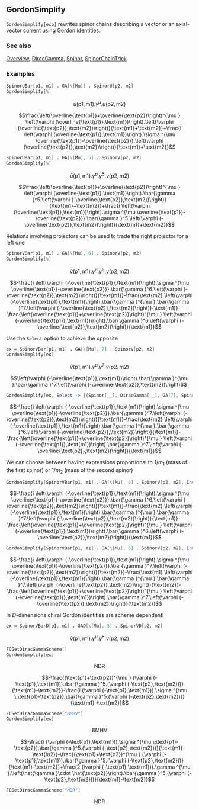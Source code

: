 ## GordonSimplify

`GordonSimplify[exp]` rewrites spinor chains describing a vector or an axial-vector current using Gordon identities.

### See also

[Overview](Extra/FeynCalc.md), [DiracGamma](DiracGamma.md), [Spinor](Spinor.md), [SpinorChainTrick](SpinorChainTrick.md).

### Examples

```mathematica
SpinorUBar[p1, m1] . GA[\[Mu]] . SpinorU[p2, m2]
GordonSimplify[%]
```

$$\bar{u}(\text{p1},\text{m1}).\bar{\gamma }^{\mu }.u(\text{p2},\text{m2})$$

$$\frac{\left(\overline{\text{p1}}+\overline{\text{p2}}\right)^{\mu } \left(\varphi (\overline{\text{p1}},\text{m1})\right).\left(\varphi (\overline{\text{p2}},\text{m2})\right)}{\text{m1}+\text{m2}}+\frac{i \left(\varphi (\overline{\text{p1}},\text{m1})\right).\sigma ^{\mu \overline{\text{p1}}-\overline{\text{p2}}}.\left(\varphi (\overline{\text{p2}},\text{m2})\right)}{\text{m1}+\text{m2}}$$

```mathematica
SpinorUBar[p1, m1] . GA[\[Mu], 5] . SpinorV[p2, m2]
GordonSimplify[%]
```

$$\bar{u}(\text{p1},\text{m1}).\bar{\gamma }^{\mu }.\bar{\gamma }^5.v(\text{p2},\text{m2})$$

$$\frac{\left(\overline{\text{p1}}+\overline{\text{p2}}\right)^{\mu } \left(\varphi (\overline{\text{p1}},\text{m1})\right).\bar{\gamma }^5.\left(\varphi (-\overline{\text{p2}},\text{m2})\right)}{\text{m1}+\text{m2}}+\frac{i \left(\varphi (\overline{\text{p1}},\text{m1})\right).\sigma ^{\mu \overline{\text{p1}}-\overline{\text{p2}}}.\bar{\gamma }^5.\left(\varphi (-\overline{\text{p2}},\text{m2})\right)}{\text{m1}+\text{m2}}$$

Relations involving projectors can be used to trade the right projector for a left one

```mathematica
SpinorVBar[p1, m1] . GA[\[Mu], 6] . SpinorV[p2, m2]
GordonSimplify[%]
```

$$\bar{v}(\text{p1},\text{m1}).\bar{\gamma }^{\mu }.\bar{\gamma }^6.v(\text{p2},\text{m2})$$

$$-\frac{i \left(\varphi (-\overline{\text{p1}},\text{m1})\right).\sigma ^{\mu \overline{\text{p1}}-\overline{\text{p2}}}.\bar{\gamma }^6.\left(\varphi (-\overline{\text{p2}},\text{m2})\right)}{\text{m1}}-\frac{\text{m2} \left(\varphi (-\overline{\text{p1}},\text{m1})\right).\bar{\gamma }^{\mu }.\bar{\gamma }^7.\left(\varphi (-\overline{\text{p2}},\text{m2})\right)}{\text{m1}}-\frac{\left(\overline{\text{p1}}+\overline{\text{p2}}\right)^{\mu } \left(\varphi (-\overline{\text{p1}},\text{m1})\right).\bar{\gamma }^6.\left(\varphi (-\overline{\text{p2}},\text{m2})\right)}{\text{m1}}$$

Use the `Select` option to achieve the opposite

```mathematica
ex = SpinorVBar[p1, m1] . GA[\[Mu], 7] . SpinorV[p2, m2]
GordonSimplify[ex]
```

$$\bar{v}(\text{p1},\text{m1}).\bar{\gamma }^{\mu }.\bar{\gamma }^7.v(\text{p2},\text{m2})$$

$$\left(\varphi (-\overline{\text{p1}},\text{m1})\right).\bar{\gamma }^{\mu }.\bar{\gamma }^7.\left(\varphi (-\overline{\text{p2}},\text{m2})\right)$$

```mathematica
GordonSimplify[ex, Select -> {{Spinor[__], DiracGamma[__], GA[7], Spinor[__]}}]
```

$$-\frac{i \left(\varphi (-\overline{\text{p1}},\text{m1})\right).\sigma ^{\mu \overline{\text{p1}}-\overline{\text{p2}}}.\bar{\gamma }^7.\left(\varphi (-\overline{\text{p2}},\text{m2})\right)}{\text{m1}}-\frac{\text{m2} \left(\varphi (-\overline{\text{p1}},\text{m1})\right).\bar{\gamma }^{\mu }.\bar{\gamma }^6.\left(\varphi (-\overline{\text{p2}},\text{m2})\right)}{\text{m1}}-\frac{\left(\overline{\text{p1}}+\overline{\text{p2}}\right)^{\mu } \left(\varphi (-\overline{\text{p1}},\text{m1})\right).\bar{\gamma }^7.\left(\varphi (-\overline{\text{p2}},\text{m2})\right)}{\text{m1}}$$

We can choose between having expressions proportional to $1/m_1$ (mass of the first spinor) or $1/m_2$ (mass of the second spinor) 

```mathematica
GordonSimplify[SpinorVBar[p1, m1] . GA[\[Mu], 6] . SpinorV[p2, m2], Inverse -> First]
```

$$-\frac{i \left(\varphi (-\overline{\text{p1}},\text{m1})\right).\sigma ^{\mu \overline{\text{p1}}-\overline{\text{p2}}}.\bar{\gamma }^6.\left(\varphi (-\overline{\text{p2}},\text{m2})\right)}{\text{m1}}-\frac{\text{m2} \left(\varphi (-\overline{\text{p1}},\text{m1})\right).\bar{\gamma }^{\mu }.\bar{\gamma }^7.\left(\varphi (-\overline{\text{p2}},\text{m2})\right)}{\text{m1}}-\frac{\left(\overline{\text{p1}}+\overline{\text{p2}}\right)^{\mu } \left(\varphi (-\overline{\text{p1}},\text{m1})\right).\bar{\gamma }^6.\left(\varphi (-\overline{\text{p2}},\text{m2})\right)}{\text{m1}}$$

```mathematica
GordonSimplify[SpinorVBar[p1, m1] . GA[\[Mu], 6] . SpinorV[p2, m2], Inverse -> Last]
```

$$-\frac{i \left(\varphi (-\overline{\text{p1}},\text{m1})\right).\sigma ^{\mu \overline{\text{p1}}-\overline{\text{p2}}}.\bar{\gamma }^7.\left(\varphi (-\overline{\text{p2}},\text{m2})\right)}{\text{m2}}-\frac{\text{m1} \left(\varphi (-\overline{\text{p1}},\text{m1})\right).\bar{\gamma }^{\mu }.\bar{\gamma }^7.\left(\varphi (-\overline{\text{p2}},\text{m2})\right)}{\text{m2}}-\frac{\left(\overline{\text{p1}}+\overline{\text{p2}}\right)^{\mu } \left(\varphi (-\overline{\text{p1}},\text{m1})\right).\bar{\gamma }^7.\left(\varphi (-\overline{\text{p2}},\text{m2})\right)}{\text{m2}}$$

In $D$-dimensions chiral Gordon identities are scheme dependent!

```mathematica
ex = SpinorVBarD[p1, m1] . GAD[\[Mu], 5] . SpinorVD[p2, m2]
```

$$\bar{v}(\text{p1},\text{m1}).\gamma ^{\mu }.\bar{\gamma }^5.v(\text{p2},\text{m2})$$

```mathematica
FCGetDiracGammaScheme[]
GordonSimplify[ex]
```

$$\text{NDR}$$

$$-\frac{(\text{p1}+\text{p2})^{\mu } (\varphi (-\text{p1},\text{m1})).\bar{\gamma }^5.(\varphi (-\text{p2},\text{m2}))}{\text{m1}-\text{m2}}-\frac{i (\varphi (-\text{p1},\text{m1})).\sigma ^{\mu \;\text{p1}-\text{p2}}.\bar{\gamma }^5.(\varphi (-\text{p2},\text{m2}))}{\text{m1}-\text{m2}}$$

```mathematica
FCSetDiracGammaScheme["BMHV"]
GordonSimplify[ex]
```

$$\text{BMHV}$$

$$-\frac{i (\varphi (-\text{p1},\text{m1})).\sigma ^{\mu \;\text{p1}-\text{p2}}.\bar{\gamma }^5.(\varphi (-\text{p2},\text{m2}))}{\text{m1}-\text{m2}}-\frac{(\text{p1}+\text{p2})^{\mu } (\varphi (-\text{p1},\text{m1})).\bar{\gamma }^5.(\varphi (-\text{p2},\text{m2}))}{\text{m1}-\text{m2}}+\frac{2 (\varphi (-\text{p1},\text{m1})).\gamma ^{\mu }.\left(\hat{\gamma }\cdot \hat{\text{p2}}\right).\bar{\gamma }^5.(\varphi (-\text{p2},\text{m2}))}{\text{m1}-\text{m2}}$$

```mathematica
FCSetDiracGammaScheme["NDR"]
```

$$\text{NDR}$$
